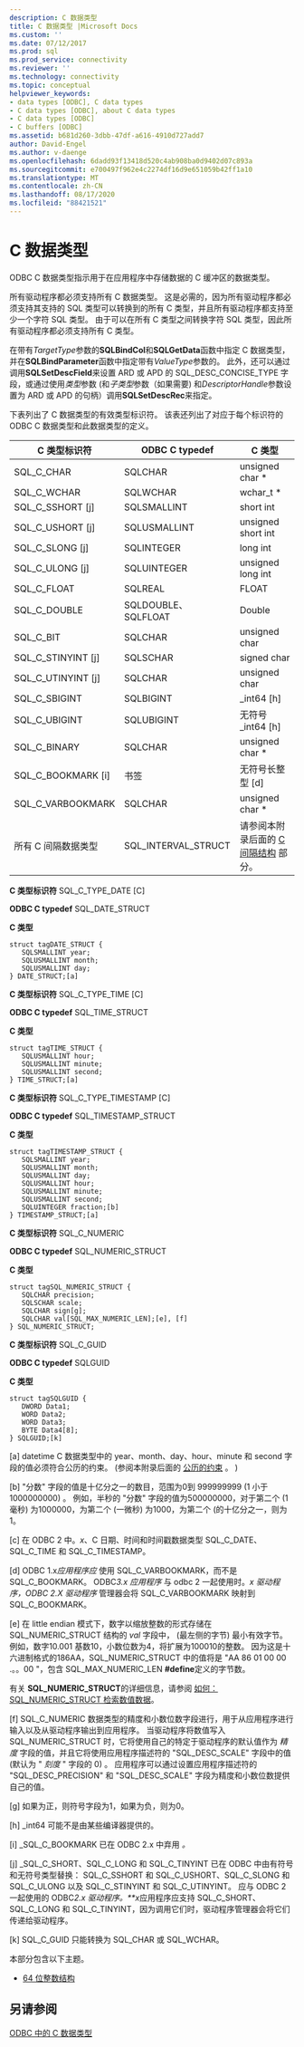 ```yaml
---
description: C 数据类型
title: C 数据类型 |Microsoft Docs
ms.custom: ''
ms.date: 07/12/2017
ms.prod: sql
ms.prod_service: connectivity
ms.reviewer: ''
ms.technology: connectivity
ms.topic: conceptual
helpviewer_keywords:
- data types [ODBC], C data types
- C data types [ODBC], about C data types
- C data types [ODBC]
- C buffers [ODBC]
ms.assetid: b681d260-3dbb-47df-a616-4910d727add7
author: David-Engel
ms.author: v-daenge
ms.openlocfilehash: 6dadd93f13418d520c4ab908ba0d9402d07c893a
ms.sourcegitcommit: e700497f962e4c2274df16d9e651059b42ff1a10
ms.translationtype: MT
ms.contentlocale: zh-CN
ms.lasthandoff: 08/17/2020
ms.locfileid: "88421521"
---
```

# <a name="c-data-types"></a>C 数据类型
ODBC C 数据类型指示用于在应用程序中存储数据的 C 缓冲区的数据类型。  
  
 所有驱动程序都必须支持所有 C 数据类型。 这是必需的，因为所有驱动程序都必须支持其支持的 SQL 类型可以转换到的所有 C 类型，并且所有驱动程序都支持至少一个字符 SQL 类型。 由于可以在所有 C 类型之间转换字符 SQL 类型，因此所有驱动程序都必须支持所有 C 类型。  
  
 在带有*TargetType*参数的**SQLBindCol**和**SQLGetData**函数中指定 C 数据类型，并在**SQLBindParameter**函数中指定带有*ValueType*参数的。 此外，还可以通过调用**SQLSetDescField**来设置 ARD 或 APD 的 SQL_DESC_CONCISE_TYPE 字段，或通过使用*类型*参数 (和*子类型*参数（如果需要) 和*DescriptorHandle*参数设置为 ARD 或 APD 的句柄）调用**SQLSetDescRec**来指定。  
  
 下表列出了 C 数据类型的有效类型标识符。 该表还列出了对应于每个标识符的 ODBC C 数据类型和此数据类型的定义。  
  
|C 类型标识符|ODBC C typedef|C 类型|  
|-----------------------|--------------------|------------|  
|SQL_C_CHAR|SQLCHAR|unsigned char *|  
|SQL_C_WCHAR|SQLWCHAR|wchar_t *|  
|SQL_C_SSHORT [j]|SQLSMALLINT|short int|  
|SQL_C_USHORT [j]|SQLUSMALLINT|unsigned short int|  
|SQL_C_SLONG [j]|SQLINTEGER|long int|  
|SQL_C_ULONG [j]|SQLUINTEGER|unsigned long int|  
|SQL_C_FLOAT|SQLREAL|FLOAT|  
|SQL_C_DOUBLE|SQLDOUBLE、SQLFLOAT|Double|  
|SQL_C_BIT|SQLCHAR|unsigned char|  
|SQL_C_STINYINT [j]|SQLSCHAR|signed char|  
|SQL_C_UTINYINT [j]|SQLCHAR|unsigned char|  
|SQL_C_SBIGINT|SQLBIGINT|_int64 [h]|  
|SQL_C_UBIGINT|SQLUBIGINT|无符号 _int64 [h]|  
|SQL_C_BINARY|SQLCHAR|unsigned char *|  
|SQL_C_BOOKMARK [i]|书签|无符号长整型 [d]|  
|SQL_C_VARBOOKMARK|SQLCHAR|unsigned char *|  
|所有 C 间隔数据类型|SQL_INTERVAL_STRUCT|请参阅本附录后面的 [C 间隔结构](../../../odbc/reference/appendixes/c-interval-structure.md) 部分。|  
  
 **C 类型标识符** SQL_C_TYPE_DATE [C]  
  
 **ODBC C typedef** SQL_DATE_STRUCT  
  
 **C 类型**  
  
```  
struct tagDATE_STRUCT {  
   SQLSMALLINT year;  
   SQLUSMALLINT month;  
   SQLUSMALLINT day;    
} DATE_STRUCT;[a]  
```  
  
 **C 类型标识符** SQL_C_TYPE_TIME [C]  
  
 **ODBC C typedef** SQL_TIME_STRUCT  
  
 **C 类型**  
  
```  
struct tagTIME_STRUCT {  
   SQLUSMALLINT hour;  
   SQLUSMALLINT minute;  
   SQLUSMALLINT second;  
} TIME_STRUCT;[a]  
```  
  
 **C 类型标识符** SQL_C_TYPE_TIMESTAMP [C]  
  
 **ODBC C typedef** SQL_TIMESTAMP_STRUCT  
  
 **C 类型**  
  
```  
struct tagTIMESTAMP_STRUCT {  
   SQLSMALLINT year;  
   SQLUSMALLINT month;  
   SQLUSMALLINT day;  
   SQLUSMALLINT hour;  
   SQLUSMALLINT minute;  
   SQLUSMALLINT second;  
   SQLUINTEGER fraction;[b]   
} TIMESTAMP_STRUCT;[a]  
```  
  
 **C 类型标识符** SQL_C_NUMERIC  
  
 **ODBC C typedef** SQL_NUMERIC_STRUCT  
  
 **C 类型**  
  
```  
struct tagSQL_NUMERIC_STRUCT {  
   SQLCHAR precision;  
   SQLSCHAR scale;  
   SQLCHAR sign[g];  
   SQLCHAR val[SQL_MAX_NUMERIC_LEN];[e], [f]   
} SQL_NUMERIC_STRUCT;  
```  
  
 **C 类型标识符** SQL_C_GUID  
  
 **ODBC C typedef** SQLGUID  
  
 **C 类型**  
  
```  
struct tagSQLGUID {  
   DWORD Data1;  
   WORD Data2;  
   WORD Data3;  
   BYTE Data4[8];  
} SQLGUID;[k]  
```  
  
 [a] datetime C 数据类型中的 year、month、day、hour、minute 和 second 字段的值必须符合公历的约束。  (参阅本附录后面的 [公历的约束](../../../odbc/reference/appendixes/constraints-of-the-gregorian-calendar.md) 。 )   
  
 [b] "分数" 字段的值是十亿分之一的数目，范围为0到 999999999 (1 小于 1000000000) 。 例如，半秒的 "分数" 字段的值为500000000，对于第二个 (1 毫秒) 为1000000，为第二个 (一微秒) 为1000，为第二个 (的十亿分之一，则为1。  
  
 [c] 在 ODBC 2 中。*x*、C 日期、时间和时间戳数据类型 SQL_C_DATE、SQL_C_TIME 和 SQL_C_TIMESTAMP。  
  
 [d] ODBC 1.x*应用程序应* 使用 SQL_C_VARBOOKMARK，而不是 SQL_C_BOOKMARK。 ODBC*3.x 应用程序* 与 odbc 2 一起使用时。*x* *驱动程序，ODBC 2.X 驱动程序* 管理器会将 SQL_C_VARBOOKMARK 映射到 SQL_C_BOOKMARK。  
  
 [e] 在 little endian 模式下，数字以缩放整数的形式存储在 SQL_NUMERIC_STRUCT 结构的 *val* 字段中， (最左侧的字节) 最小有效字节。 例如，数字10.001 基数10，小数位数为4，将扩展为100010的整数。 因为这是十六进制格式的186AA，SQL_NUMERIC_STRUCT 中的值将是 "AA 86 01 00 00 .。。00 "，包含 SQL_MAX_NUMERIC_LEN **#define**定义的字节数。  
  
 有关 **SQL_NUMERIC_STRUCT**的详细信息，请参阅 [如何： SQL_NUMERIC_STRUCT 检索数值数据](retrieve-numeric-data-sql-numeric-struct-kb222831.md)。  
  
 [f] SQL_C_NUMERIC 数据类型的精度和小数位数字段进行，用于从应用程序进行输入以及从驱动程序输出到应用程序。 当驱动程序将数值写入 SQL_NUMERIC_STRUCT 时，它将使用自己的特定于驱动程序的默认值作为 *精度* 字段的值，并且它将使用应用程序描述符的 "SQL_DESC_SCALE" 字段中的值 (默认为 " *刻度* " 字段的 0) 。 应用程序可以通过设置应用程序描述符的 "SQL_DESC_PRECISION" 和 "SQL_DESC_SCALE" 字段为精度和小数位数提供自己的值。  
  
 [g] 如果为正，则符号字段为1，如果为负，则为0。  
  
 [h] _int64 可能不是由某些编译器提供的。  
  
 [i] _SQL_C_BOOKMARK 已在 ODBC 2.x 中弃用 *。*  
  
 [j] _SQL_C_SHORT、SQL_C_LONG 和 SQL_C_TINYINT 已在 ODBC 中由有符号和无符号类型替换： SQL_C_SSHORT 和 SQL_C_USHORT、SQL_C_SLONG 和 SQL_C_ULONG 以及 SQL_C_STINYINT 和 SQL_C_UTINYINT。 应与 ODBC 2 一起使用的 ODBC*2.x 驱动程序。**x*应用程序应支持 SQL_C_SHORT、SQL_C_LONG 和 SQL_C_TINYINT，因为调用它们时，驱动程序管理器会将它们传递给驱动程序。  
  
 [k] SQL_C_GUID 只能转换为 SQL_CHAR 或 SQL_WCHAR。  
  
 本部分包含以下主题。  
  
-   [64 位整数结构](../../../odbc/reference/appendixes/64-bit-integer-structures.md)  
  
## <a name="see-also"></a>另请参阅  
 [ODBC 中的 C 数据类型](../../../odbc/reference/develop-app/c-data-types-in-odbc.md)
